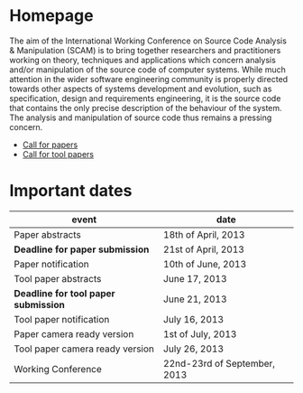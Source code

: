 Homepage
========

The aim of the International Working Conference on Source Code Analysis & Manipulation (SCAM) is to bring together researchers and practitioners working on theory, techniques and applications which concern analysis and/or manipulation of the source code of computer systems. While much attention in the wider software engineering community is properly directed towards other aspects of systems development and evolution, such as specification, design and requirements engineering, it is the source code that contains the only precise description of the behaviour of the system. The analysis and manipulation of source code thus remains a pressing concern.

* [Call for papers](cfp.html)
* [Call for tool papers](toolcfp.html)

# Important dates

| event | date |
| ------ | ------ |
|Paper abstracts| 18th of April, 2013 |
|**Deadline for paper submission**| 21st of April, 2013 |
|Paper notification| 10th of June, 2013 |
|Tool paper abstracts | June 17, 2013 |
|**Deadline for tool paper submission** | June 21, 2013 |
|Tool paper notification | July 16, 2013 |
|Paper camera ready version|1st of July, 2013 |
|Tool paper camera ready version | July 26, 2013 |
|Working Conference| 22nd-23rd of September, 2013 |







